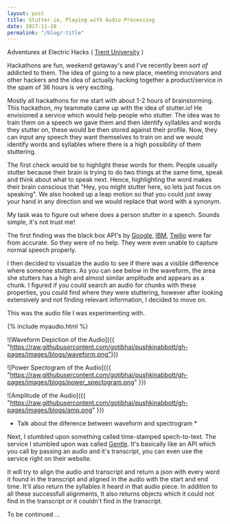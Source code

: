 ```yaml
---
layout: post
title: Stutter.io, Playing with Audio Processing
date: 2017-11-18
permalink: "/blog/:title"
---
```


Adventures at Electric Hacks ( [Trent University](https://www.trentu.ca/) )

Hackathons are fun, weekend getaway's and I've recently been *sort of* addicted to them. The idea of going to a new place, meeting innovators and other hackers and the idea of actually hacking together a product/service in the spam of 36 hours is very exciting. 

Mostly all hackathons for me start with about 1-2 hours of brainstorming. This hackathon, my teammate came up with the idea of stutter.io!
He envisioned a service which would help people who stutter. The idea was to train them on a speech we gave them and then identify syllables and words they stutter on, these would be then stored against their profile. Now, they can input any speech they want themselves to train on and we would identify words and syllables where there is a high possibility of them stuttering. 

The first check would be to highlight these words for them. People usually stutter because their brain is trying to do two things at the same time, speak and think about what to speak next. Hence, highlighting the word makes their brain conscious that "Hey, you might stutter here, so lets just focus on speaking". We also hooked up a leap motion so that you could just sway your hand in any direction and we would replace that word with a synonym.

My task was to figure out where does a person stutter in a speech. Sounds simple, it's not trust me!

The first finding was the black box API's by [Google](https://cloud.google.com/speech/), [IBM](https://www.ibm.com/watson/services/speech-to-text/), [Twilio](https://www.twilio.com/speech-recognition) were far from accurate. So they were of no help. They were even unable to capture normal speech properly.

I then decided to visualize the audio to see if there was a visible difference where someone stutters. As you can see below in the waveform, the area she stutters has a high and almost similar amplitude and appears as a chunk. I figured if you could search an audio for chunks with these properties, you could find where they were stuttering, however after looking extensively and not finding relevant information, I decided to move on.

This was the audio file I was experimenting with.

{% include myaudio.html %}

![Waveform Depiction of the Audio]({{ "https://raw.githubusercontent.com/gotibhai/pushkinabbott/gh-pages/images/blogs/waveform.png"}})

![Power Spectogram of the Audio]({{ "https://raw.githubusercontent.com/gotibhai/pushkinabbott/gh-pages/images/blogs/power_spectogram.png" }})

![Amplitude of the Audio]({{ "https://raw.githubusercontent.com/gotibhai/pushkinabbott/gh-pages/images/blogs/amp.png" }})


* Talk about the diference between waveform and spectrogram *


Next, I stumbled upon something called time-stamped spech-to-text. The service I stumbled upon was called [Gentle](https://github.com/lowerquality/gentle). It's basically like an API which you call by passing an audio and it's transcript, you can even use the service right on their website.

It will try to align the audio and transcript and return a json with every word it found in the transcript and aligned in the audio with the start and end time. It'll also return the syllables it heard in that audio piece. In addition to all these successfull alignments, It also returns objects which it could not find in the transcript or it couldn't find in the transcript. 

To be continued ...

